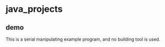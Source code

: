 # java_projects

## demo
This is a serial manipulating example program, and no building tool is used.
